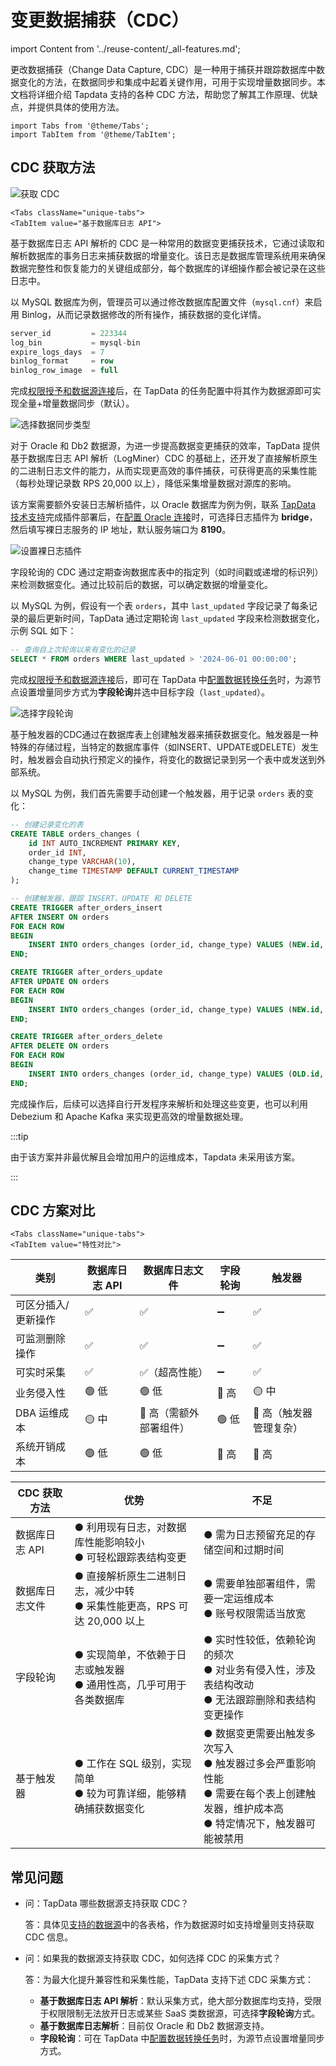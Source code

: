 # 变更数据捕获（CDC）
import Content from '../reuse-content/_all-features.md';

<Content />

更改数据捕获（Change Data Capture, CDC）是一种用于捕获并跟踪数据库中数据变化的方法，在数据同步和集成中起着关键作用，可用于实现增量数据同步。本文档将详细介绍 Tapdata 支持的各种 CDC 方法，帮助您了解其工作原理、优缺点，并提供具体的使用方法。

```mdx-code-block
import Tabs from '@theme/Tabs';
import TabItem from '@theme/TabItem';
```

## CDC 获取方法

![获取 CDC](../images/cdc_mechanism.png)

```mdx-code-block
<Tabs className="unique-tabs">
<TabItem value="基于数据库日志 API">
```
基于数据库日志 API 解析的 CDC 是一种常用的数据变更捕获技术，它通过读取和解析数据库的事务日志来捕获数据的增量变化。该日志是数据库管理系统用来确保数据完整性和恢复能力的关键组成部分，每个数据库的详细操作都会被记录在这些日志中。

以 MySQL 数据库为例，管理员可以通过修改数据库配置文件（`mysql.cnf`）来启用 Binlog，从而记录数据修改的所有操作，捕获数据的变化详情。

```sql
server_id         = 223344
log_bin           = mysql-bin
expire_logs_days  = 7
binlog_format     = row
binlog_row_image  = full
```

完成[权限授予和数据源连接](../prerequisites/on-prem-databases/mysql.md)后，在 TapData 的任务配置中将其作为数据源即可实现全量+增量数据同步（默认）。

![选择数据同步类型](..//images/select_sync_type.png)

</TabItem>

<TabItem value="基于数据库日志文件">
对于 Oracle 和 Db2 数据源，为进一步提高数据变更捕获的效率，TapData 提供基于数据库日志 API 解析（LogMiner）CDC 的基础上，还开发了直接解析原生的二进制日志文件的能力，从而实现更高效的事件捕获，可获得更高的采集性能（每秒处理记录数 RPS 20,000 以上），降低采集增量数据对源库的影响。

该方案需要额外安装日志解析插件，以 Oracle 数据库为例为例，联系 [TapData 技术支持](../support.md)完成插件部署后，在[配置 Oracle 连接](../prerequisites/on-prem-databases/oracle.md)时，可选择日志插件为 **bridge**，然后填写裸日志服务的 IP 地址，默认服务端口为 **8190**。

![设置裸日志插件](..//images/raw_log_configuration.png)

</TabItem>

<TabItem value="基于字段轮询">
字段轮询的 CDC 通过定期查询数据库表中的指定列（如时间戳或递增的标识列）来检测数据变化。通过比较前后的数据，可以确定数据的增量变化。

以 MySQL 为例，假设有一个表 `orders`，其中 `last_updated` 字段记录了每条记录的最后更新时间，TapData 通过定期轮询 `last_updated` 字段来检测数据变化，示例 SQL 如下：

```sql
-- 查询自上次轮询以来有变化的记录
SELECT * FROM orders WHERE last_updated > '2024-06-01 00:00:00';
```

完成[权限授予和数据源连接](../prerequisites/on-prem-databases/mysql.md)后，即可在 TapData 中[配置数据转换任务](../user-guide/data-pipeline/data-development/create-task.md)时，为源节点设置增量同步方式为**字段轮询**并选中目标字段（`last_updated`）。

![选择字段轮询](..//images/obtain_cdc_via_polling.png)

</TabItem>

<TabItem value="基于触发器">
基于触发器的CDC通过在数据库表上创建触发器来捕获数据变化。触发器是一种特殊的存储过程，当特定的数据库事件（如INSERT、UPDATE或DELETE）发生时，触发器会自动执行预定义的操作，将变化的数据记录到另一个表中或发送到外部系统。

以 MySQL 为例，我们首先需要手动创建一个触发器，用于记录 `orders` 表的变化：

```sql
-- 创建记录变化的表
CREATE TABLE orders_changes (
    id INT AUTO_INCREMENT PRIMARY KEY,
    order_id INT,
    change_type VARCHAR(10),
    change_time TIMESTAMP DEFAULT CURRENT_TIMESTAMP
);

-- 创建触发器，跟踪 INSERT、UPDATE 和 DELETE
CREATE TRIGGER after_orders_insert
AFTER INSERT ON orders
FOR EACH ROW
BEGIN
    INSERT INTO orders_changes (order_id, change_type) VALUES (NEW.id, 'INSERT');
END;

CREATE TRIGGER after_orders_update
AFTER UPDATE ON orders
FOR EACH ROW
BEGIN
    INSERT INTO orders_changes (order_id, change_type) VALUES (NEW.id, 'UPDATE');
END;

CREATE TRIGGER after_orders_delete
AFTER DELETE ON orders
FOR EACH ROW
BEGIN
    INSERT INTO orders_changes (order_id, change_type) VALUES (OLD.id, 'DELETE');
END;

```

完成操作后，后续可以选择自行开发程序来解析和处理这些变更，也可以利用 Debezium 和 Apache Kafka 来实现更高效的增量数据处理。

:::tip

由于该方案并非最优解且会增加用户的运维成本，Tapdata 未采用该方案。

:::

</TabItem>
</Tabs>





## CDC 方案对比

```mdx-code-block
<Tabs className="unique-tabs">
<TabItem value="特性对比">
```
| 类别                | 数据库日志 API | 数据库日志文件         | 字段轮询 | 触发器                 |
| ------------------- | -------------- | ---------------------- | -------- | ---------------------- |
| 可区分插入/更新操作 | ✅              | ✅                      | ➖        | ✅                      |
| 可监测删除操作      | ✅              | ✅                      | ➖        | ✅                      |
| 可实时采集          | ✅              | ✅（超高性能）          | ➖        | ✅                      |
| 业务侵入性          | 🟢 低           | 🟢 低                   | 🔴 高     | 🟡 中                   |
| DBA 运维成本        | 🟡 中           | 🔴 高（需额外部署组件） | 🟢 低     | 🔴 高（触发器管理复杂） |
| 系统开销成本        | 🟢 低           | 🟢 低                   | 🔴 高     | 🔴 高                   |

</TabItem>

<TabItem value="优缺点对比">

| CDC 获取方法   | 优势                                               | 不足                                                         |
| -------------- |--------------------------------------------------| ------------------------------------------------------------ |
| 数据库日志 API | ● 利用现有日志，对数据库性能影响较小<br />● 可轻松跟踪表结构变更            | ● 需为日志预留充足的存储空间和过期时间                       |
| 数据库日志文件 | ● 直接解析原生二进制日志，减少中转<br/>● 采集性能更高，RPS 可达 20,000 以上 | ● 需要单独部署组件，需要一定运维成本<br />● 账号权限需适当放宽 |
| 字段轮询       | ● 实现简单，不依赖于日志或触发器<br />● 通用性高，几乎可用于各类数据库         | ● 实时性较低，依赖轮询的频次<br />● 对业务有侵入性，涉及表结构改动<br />● 无法跟踪删除和表结构变更操作 |
| 基于触发器     | ● 工作在 SQL 级别，实现简单<br />● 较为可靠详细，能够精确捕获数据变化       | ● 数据变更需要出触发多次写入<br />● 触发器过多会严重影响性能<br />● 需要在每个表上创建触发器，维护成本高<br />● 特定情况下，触发器可能被禁用 |

</TabItem>
</Tabs>

## 常见问题

* 问：TapData 哪些数据源支持获取 CDC？

  答：具体见[支持的数据源](../prerequisites/supported-databases.md)中的各表格，作为数据源时如支持增量则支持获取 CDC 信息。

* 问：如果我的数据源支持获取 CDC，如何选择 CDC 的采集方式？

  答：为最大化提升兼容性和采集性能，TapData 支持下述 CDC 采集方式：

  * **基于数据库日志 API 解析**：默认采集方式，绝大部分数据库均支持，受限于权限限制无法放开日志或某些 SaaS 类数据源，可选择**字段轮询**方式。
  * **基于数据库日志解析**：目前仅 Oracle 和 Db2 数据源支持。
  * **字段轮询**：可在 TapData 中[配置数据转换任务](../user-guide/data-pipeline/data-development/create-task.md)时，为源节点设置增量同步方式。